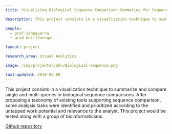 ```yaml
---
title: Visualizing Biological Sequence Comparison Summaries for Sequence Alignment Analysis

description: This project consists in a visualization technique to summarize and compare single and multi-queries in biological sequence comparisons. After proposing a taxonomy of existing tools supporting sequence comparison, some analysis tasks were identified and prioritized according to the untapped work potential and relevance to the analyst. This project would be tested along with a group of bioinformaticians.

people:
  - prof-johnguerra
  - grad-meiliVanegas

layout: project

research_area: Visual Analytics

image: /img/projects/John/Biological-sequence.png

last-updated: 2018-02-09
---
```


This project consists in a visualization technique to summarize and compare single and multi-queries in biological sequence comparisons. After proposing a taxonomy of existing tools supporting sequence comparison, some analysis tasks were identified and prioritized according to the untapped work potential and relevance to the analyst. This project would be tested along with a group of bioinformaticians.

[Github repository](https://github.com/mvanegas10/HMMsearch)